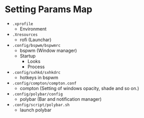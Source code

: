 # Setting Params Map
* `.xprofile`
	* Environment
* `.Xresources`
	* rofi (Launchar)
* `.config/bspwm/bspwmrc`
	* bspwm (Window manager)
	* Startup
		* Looks
		* Process
* `.config/sxhkd/sxhkdrc`
	* hotkeys in bspwm
* `.config/compton/compton.conf`
    * compton (Setting of windows opacity, shade and so on.)
* `.config/polybar/config`
    * polybar (Bar and notification manager)
* `.config/script/polybar.sh`
    * launch polybar
